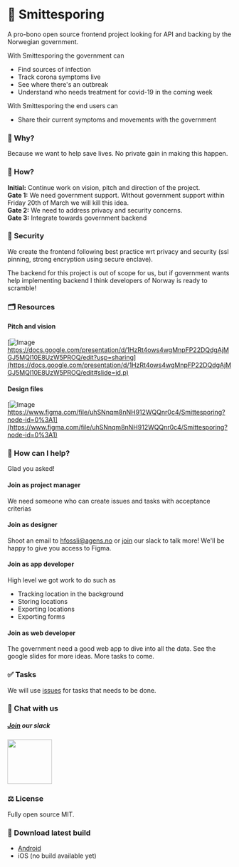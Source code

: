 # 👋 Smittesporing

A pro-bono open source frontend project looking for API and backing by the Norwegian government.

With Smittesporing the government can
- Find sources of infection
- Track corona symptoms live
- See where there's an outbreak
- Understand who needs treatment for covid-19 in the coming week

With Smittesporing the end users can
- Share their current symptoms and movements with the government

### 🤩 Why?

Because we want to help save lives. No private gain in making this happen.

### 🎯 How?

**Initial:** Continue work on vision, pitch and direction of the project.   
**Gate 1:** We need government support. Without government support within Friday 20th of March we will kill this idea.  
**Gate 2:** We need to address privacy and security concerns.  
**Gate 3:** Integrate towards government backend

### 🔐 Security

We create the frontend following best practice wrt privacy and security (ssl pinning, strong encryption using secure enclave). 

The backend for this project is out of scope for us, but if government wants help implementing backend I think developers of Norway is ready to scramble!

### 🗂 Resources

#### Pitch and vision

[![Image](https://user-images.githubusercontent.com/3652587/76909909-8431c180-68a4-11ea-965d-36a7b1dfc23a.png)
https://docs.google.com/presentation/d/1HzRt4ows4wgMnpFP22DQdgAjMGJ5MQl10E8UzW5PROQ/edit?usp=sharing](https://docs.google.com/presentation/d/1HzRt4ows4wgMnpFP22DQdgAjMGJ5MQl10E8UzW5PROQ/edit#slide=id.p)

#### Design files

[![Image](https://user-images.githubusercontent.com/3652587/76911085-bee92900-68a7-11ea-93ef-93be2cab8fd6.png)https://www.figma.com/file/uhSNnqm8nNH912WQQnr0c4/Smittesporing?node-id=0%3A1](https://www.figma.com/file/uhSNnqm8nNH912WQQnr0c4/Smittesporing?node-id=0%3A1)

### 🙌 How can I help?

Glad you asked!

#### Join as project manager

We need someone who can create issues and tasks with acceptance criterias

#### Join as designer

Shoot an email to [hfossli@agens.no](mailto:hfossli@agens.no) or [join](https://join.slack.com/t/smittesporing/shared_invite/zt-cu8u059j-uRE_2T7JJR~y_T8T0pUIrQ) our slack to talk more! We'll be happy to give you access to Figma.

#### Join as app developer

High level we got work to do such as

- Tracking location in the background
- Storing locations
- Exporting locations
- Exporting forms

#### Join as web developer

The government need a good web app to dive into all the data. See the google slides for more ideas. More tasks to come.

### ✅ Tasks

We will use [issues](https://github.com/agens-no/smittesporing/issues) for tasks that needs to be done.

### 💬 Chat with us

##### [Join](https://join.slack.com/t/smittesporing/shared_invite/zt-cu8u059j-uRE_2T7JJR~y_T8T0pUIrQ) our slack

<a href="https://join.slack.com/t/smittesporing/shared_invite/zt-cu8u059j-uRE_2T7JJR~y_T8T0pUIrQ"><img src="https://user-images.githubusercontent.com/3652587/76910880-22268b80-68a7-11ea-9a12-fef289800853.png" width=100/></a>

### ⚖️ License

Fully open source MIT.

### 📲 Download latest build

- [Android](https://install.appcenter.ms/orgs/agens/apps/smittesporing/distribution_groups/public)
- iOS (no build available yet)
